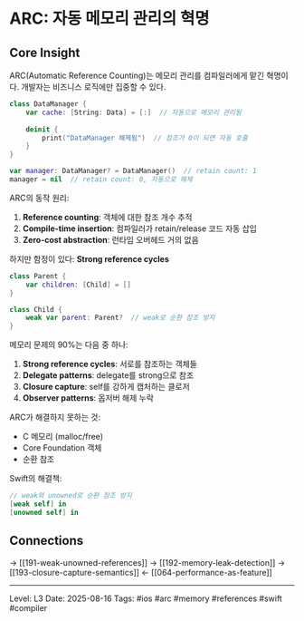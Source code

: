 # ARC: 자동 메모리 관리의 혁명

## Core Insight
ARC(Automatic Reference Counting)는 메모리 관리를 컴파일러에게 맡긴 혁명이다. 개발자는 비즈니스 로직에만 집중할 수 있다.

```swift
class DataManager {
    var cache: [String: Data] = [:]  // 자동으로 메모리 관리됨
    
    deinit {
        print("DataManager 해제됨")  // 참조가 0이 되면 자동 호출
    }
}

var manager: DataManager? = DataManager()  // retain count: 1
manager = nil  // retain count: 0, 자동으로 해제
```

ARC의 동작 원리:
1. **Reference counting**: 객체에 대한 참조 개수 추적
2. **Compile-time insertion**: 컴파일러가 retain/release 코드 자동 삽입
3. **Zero-cost abstraction**: 런타임 오버헤드 거의 없음

하지만 함정이 있다: **Strong reference cycles**

```swift
class Parent {
    var children: [Child] = []
}

class Child {
    weak var parent: Parent?  // weak로 순환 참조 방지
}
```

메모리 문제의 90%는 다음 중 하나:
1. **Strong reference cycles**: 서로를 참조하는 객체들
2. **Delegate patterns**: delegate를 strong으로 참조
3. **Closure capture**: self를 강하게 캡처하는 클로저
4. **Observer patterns**: 옵저버 해제 누락

ARC가 해결하지 못하는 것:
- C 메모리 (malloc/free)
- Core Foundation 객체
- 순환 참조

Swift의 해결책:
```swift
// weak와 unowned로 순환 참조 방지
[weak self] in
[unowned self] in
```

## Connections
→ [[191-weak-unowned-references]]
→ [[192-memory-leak-detection]]
→ [[193-closure-capture-semantics]]
← [[064-performance-as-feature]]

---
Level: L3
Date: 2025-08-16
Tags: #ios #arc #memory #references #swift #compiler